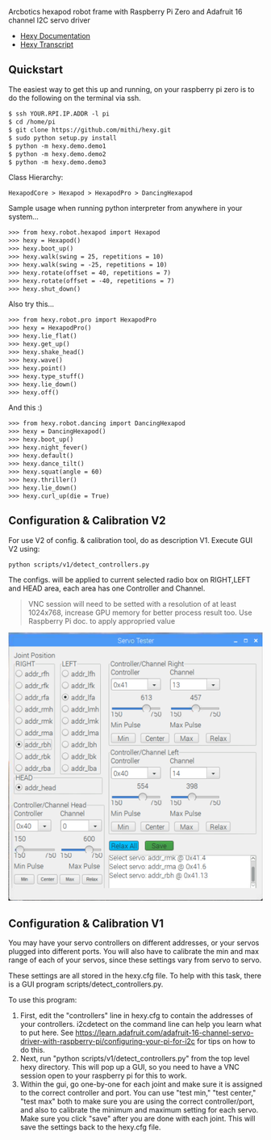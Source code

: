 
Arcbotics hexapod robot frame with Raspberry Pi Zero and Adafruit 16 channel I2C servo driver
- [Hexy Documentation](http://hexyrobot.wordpress.com)
- [Hexy Transcript](https://medium.com/@mithi/a-raspberry-pi-hexy-transcript-62533c69a566)

Quickstart
----------
 
The easiest way to get this up and running, on your raspberry pi zero is to do the following on the terminal via ssh.

```
$ ssh YOUR.RPI.IP.ADDR -l pi 
$ cd /home/pi
$ git clone https://github.com/mithi/hexy.git
$ sudo python setup.py install
$ python -m hexy.demo.demo1
$ python -m hexy.demo.demo2
$ python -m hexy.demo.demo3
```

Class Hierarchy:
```
HexapodCore > Hexapod > HexapodPro > DancingHexapod
```

Sample usage when running python interpreter from anywhere in your system... 

```
>>> from hexy.robot.hexapod import Hexapod
>>> hexy = Hexapod()
>>> hexy.boot_up()
>>> hexy.walk(swing = 25, repetitions = 10)
>>> hexy.walk(swing = -25, repetitions = 10)
>>> hexy.rotate(offset = 40, repetitions = 7)
>>> hexy.rotate(offset = -40, repetitions = 7)
>>> hexy.shut_down()
```

Also try this...

```
>>> from hexy.robot.pro import HexapodPro
>>> hexy = HexapodPro()
>>> hexy.lie_flat()
>>> hexy.get_up()
>>> hexy.shake_head()
>>> hexy.wave()
>>> hexy.point()
>>> hexy.type_stuff()
>>> hexy.lie_down()
>>> hexy.off()
```

And this :)

```
>>> from hexy.robot.dancing import DancingHexapod
>>> hexy = DancingHexapod()
>>> hexy.boot_up()
>>> hexy.night_fever()
>>> hexy.default()
>>> hexy.dance_tilt()
>>> hexy.squat(angle = 60)
>>> hexy.thriller()
>>> hexy.lie_down()
>>> hexy.curl_up(die = True)
```
Configuration & Calibration V2
------------------------------
For use V2 of config. & calibration tool,
do as description V1. Execute GUI V2 using: 
```
python scripts/v1/detect_controllers.py
```
The configs. will be applied to current 
selected radio box on RIGHT,LEFT and HEAD area, 
each area has one Controller and Channel.

> VNC session will need to be setted with a resolution 
of  at least 1024x768, increase GPU memory 
for better process result too. 
Use Raspberry Pi doc. to apply appropried value 

![alt text](https://raw.githubusercontent.com/rafaelbaiolim/hexy/config/scripts/v2/screen/servo-tester_v2.png)

Configuration & Calibration V1
------------------------------
You may have your servo controllers on different addresses,
or your servos plugged into different ports. You will also
have to calibrate the min and max range of each of your
servos, since these settings vary from servo to servo.

These settings are all stored in the hexy.cfg file. To help
with this task, there is a GUI program scripts/detect_controllers.py.

To use this program:
 1. First, edit the "controllers" line in hexy.cfg to contain
    the addresses of your controllers. i2cdetect on the command
    line can help you learn what to put here. See https://learn.adafruit.com/adafruit-16-channel-servo-driver-with-raspberry-pi/configuring-your-pi-for-i2c
    for tips on how to do this.
 2. Next, run "python scripts/v1/detect_controllers.py" from the top
    level hexy directory. This will pop up a GUI, so you need
    to have a VNC session open to your raspberry pi for this to
    work.
 3. Within the gui, go one-by-one for each joint and make sure
    it is assigned to the correct controller and port. You can
    use "test min," "test center," "test max" both to make sure
    you are using the correct controller/port, and also to
    calibrate the minimum and maximum setting for each servo.
    Make sure you click "save" after you are done with each joint.
    This will save the settings back to the hexy.cfg file.
    
